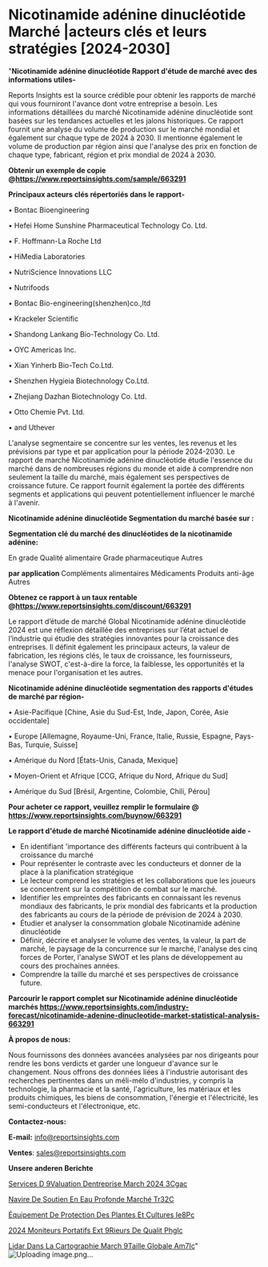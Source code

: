 # Nicotinamide adénine dinucléotide Marché |acteurs clés et leurs stratégies [2024-2030]

"<strong>Nicotinamide adénine dinucléotide Rapport d'étude de marché avec des informations utiles-</strong>

Reports Insights est la source crédible pour obtenir les rapports de marché qui vous fourniront l'avance dont votre entreprise a besoin. Les informations détaillées du marché Nicotinamide adénine dinucléotide sont basées sur les tendances actuelles et les jalons historiques. Ce rapport fournit une analyse du volume de production sur le marché mondial et également sur chaque type de 2024 à 2030. Il mentionne également le volume de production par région ainsi que l'analyse des prix en fonction de chaque type, fabricant, région et prix mondial de 2024 à 2030.

<strong><b>Obtenir un exemple de copie @</b></strong><a href=https://www.reportsinsights.com/sample/663291><strong><b>https://www.reportsinsights.com/sample/663291</b></strong></a>

<b>Principaux acteurs clés répertoriés dans le rapport-</b>

<b> </b>• Bontac Bioengineering

• Hefei Home Sunshine Pharmaceutical Technology Co. Ltd.

• F. Hoffmann-La Roche Ltd

• HiMedia Laboratories

• NutriScience Innovations LLC

• Nutrifoods

• Bontac Bio-engineering(shenzhen)co.,ltd

• Krackeler Scientific

• Shandong Lankang Bio-Technology Co. Ltd.

• OYC Americas Inc.

• Xian Yinherb Bio-Tech Co.Ltd.

• Shenzhen Hygieia Biotechnology Co.Ltd.

• Zhejiang Dazhan Biotechnology Co. Ltd.

• Otto Chemie Pvt. Ltd.

• and Uthever

L'analyse segmentaire se concentre sur les ventes, les revenus et les prévisions par type et par application pour la période 2024-2030. Le rapport de marché Nicotinamide adénine dinucléotide étudie l'essence du marché dans de nombreuses régions du monde et aide à comprendre non seulement la taille du marché, mais également ses perspectives de croissance future. Ce rapport fournit également la portée des différents segments et applications qui peuvent potentiellement influencer le marché à l'avenir.

<strong>Nicotinamide adénine dinucléotide Segmentation du marché basée sur :</strong>

<strong> Segmentation clé du marché des dinucléotides de la nicotinamide adénine: </strong>

En grade
Qualité alimentaire
Grade pharmaceutique
Autres

<strong> par application </strong>
Compléments alimentaires
Médicaments
Produits anti-âge
Autres

<strong><b>Obtenez ce rapport à un taux rentable @</b></strong><a href=https://www.reportsinsights.com/discount/663291><strong><b>https://www.reportsinsights.com/discount/663291</b></strong></a>

Le rapport d’étude de marché Global Nicotinamide adénine dinucléotide 2024 est une réflexion détaillée des entreprises sur l’état actuel de l’industrie qui étudie des stratégies innovantes pour la croissance des entreprises. Il définit également les principaux acteurs, la valeur de fabrication, les régions clés, le taux de croissance, les fournisseurs, l'analyse SWOT, c'est-à-dire la force, la faiblesse, les opportunités et la menace pour l'organisation et les autres.

<strong>Nicotinamide adénine dinucléotide segmentation des rapports d'études de marché par région-</strong>

• Asie-Pacifique [Chine, Asie du Sud-Est, Inde, Japon, Corée, Asie occidentale]

• Europe [Allemagne, Royaume-Uni, France, Italie, Russie, Espagne, Pays-Bas, Turquie, Suisse]

• Amérique du Nord [États-Unis, Canada, Mexique]

• Moyen-Orient et Afrique [CCG, Afrique du Nord, Afrique du Sud]

• Amérique du Sud [Brésil, Argentine, Colombie, Chili, Pérou]

<strong>Pour acheter ce rapport, veuillez remplir le formulaire @   <a href=https://www.reportsinsights.com/buynow/663291>https://www.reportsinsights.com/buynow/663291</a></strong>

<strong>Le rapport d'étude de marché Nicotinamide adénine dinucléotide aide -</strong>
<ul>
  <li>En identifiant 'importance des différents facteurs qui contribuent à la croissance du marché</li>
  <li>Pour représenter le contraste avec les conducteurs et donner de la place à la planification stratégique</li>
  <li>Le lecteur comprend les stratégies et les collaborations que les joueurs se concentrent sur la compétition de combat sur le marché.</li>
  <li>Identifier les empreintes des fabricants en connaissant les revenus mondiaux des fabricants, le prix mondial des fabricants et la production des fabricants au cours de la période de prévision de 2024 à 2030.</li>
  <li>Étudier et analyser la consommation globale Nicotinamide adénine dinucléotide</li>
  <li>Définir, décrire et analyser le volume des ventes, la valeur, la part de marché, le paysage de la concurrence sur le marché, l'analyse des cinq forces de Porter, l'analyse SWOT et les plans de développement au cours des prochaines années.</li>
  <li>Comprendre la taille du marché et ses perspectives de croissance future.</li>
</ul>

<strong>Parcourir le rapport complet sur Nicotinamide adénine dinucléotide marchés <a href=https://www.reportsinsights.com/industry-forecast/nicotinamide-adenine-dinucleotide-market-statistical-analysis-663291>https://www.reportsinsights.com/industry-forecast/nicotinamide-adenine-dinucleotide-market-statistical-analysis-663291</a></strong>

<strong>À propos de nous:</strong>

Nous fournissons des données avancées analysées par nos dirigeants pour rendre les bons verdicts et garder une longueur d'avance sur le changement. Nous offrons des données liées à l'industrie autorisant des recherches pertinentes dans un méli-mélo d'industries, y compris la technologie, la pharmacie et la santé, l'agriculture, les matériaux et les produits chimiques, les biens de consommation, l'énergie et l'électricité, les semi-conducteurs et l'électronique, etc.

<strong>Contactez-nous:</strong>

<strong>E-mail:</strong> <a href=mailto:info@reportsinsights.com>info@reportsinsights.com</a>

<strong>Ventes</strong>: <a href=mailto:sales@reportsinsights.com>sales@reportsinsights.com</a>

<strong>Unsere anderen Berichte</strong>

<a href=https://www.linkedin.com/pulse/services-d%C3%A9valuation-dentreprise-march%C3%A9-2024-3cgac/>Services D 9Valuation Dentreprise March 2024 3Cgac</a>

<a href=https://www.linkedin.com/pulse/navire-de-soutien-en-eau-profonde-marché-tr32c/>Navire De Soutien En Eau Profonde Marché Tr32C</a>

<a href=https://www.linkedin.com/pulse/équipement-de-protection-des-plantes-et-cultures-ie8pc/>Équipement De Protection Des Plantes Et Cultures Ie8Pc</a>

<a href=https://www.linkedin.com/pulse/2024-moniteurs-portatifs-ext%C3%A9rieurs-de-qualit%C3%A9-phglc/>2024 Moniteurs Portatifs Ext 9Rieurs De Qualit Phglc</a>

<a href=https://www.linkedin.com/pulse/lidar-dans-la-cartographie-march%C3%A9taille-globale-am7ic/>Lidar Dans La Cartographie March 9Taille Globale Am7Ic</a>"
![Uploading image.png…]()
